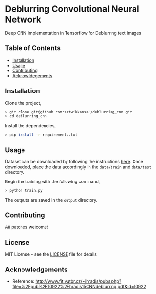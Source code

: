 # Deblurring Convolutional Neural Network
Deep CNN implementation in Tensorflow for Deblurring text images

## Table of Contents

- [Installation](#installation)
- [Usage](#usage)
- [Contributing](#contributing)
- [Acknowldegements](#acknowledgements)


## Installation

Clone the project,

```sh
> git clone git@github.com:satwikkansal/deblurring_cnn.git
> cd deblurring_cnn
```

Install the dependencies,

```sh
> pip install -r requirements.txt
```

## Usage

Dataset can be downloaded by following the instructions [here](http://www.fit.vutbr.cz/~ihradis/CNN-Deblur/). Once downloaded, place the data accordingly in the `data/train` and `data/test` directory.

Begin the training with the following command,
```sh
> python train.py
```

The outputs are saved in the `output` directory.


## Contributing

All patches welcome!

## License

MIT License - see the [LICENSE](https://github.com/satwikkansal/readme_styles/blob/master/LICENSE) file for details


## Acknowledgements

- Reference: http://www.fit.vutbr.cz/~ihradis/pubs.php?file=%2Fpub%2F10922%2Fhradis15CNNdeblurring.pdf&id=10922

